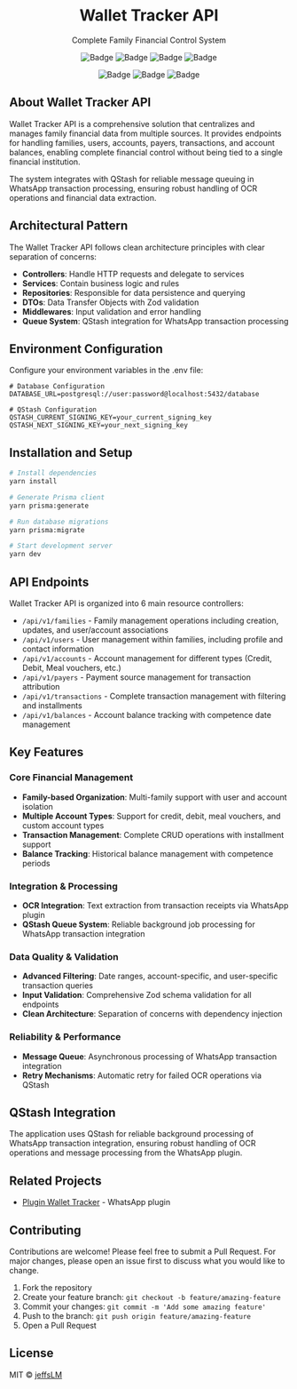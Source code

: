 <h1 align="center">Wallet Tracker API</h1>
<p align="center">Complete Family Financial Control System</p>

<div align="center">

![Badge](https://img.shields.io/badge/Node.js-43853D?style=for-the-badge&logo=node.js&logoColor=white)
![Badge](https://img.shields.io/badge/TypeScript-007ACC?style=for-the-badge&logo=typescript&logoColor=white)
![Badge](https://img.shields.io/badge/Express.js-404D59?style=for-the-badge&logo=express&logoColor=white)
![Badge](https://img.shields.io/badge/Prisma-3982CE?style=for-the-badge&logo=Prisma&logoColor=white)

</div>

<div align="center">

![Badge](https://img.shields.io/badge/PostgreSQL-316192?style=for-the-badge&logo=postgresql&logoColor=white)
![Badge](https://img.shields.io/badge/Zod-3E67B1?style=for-the-badge&logo=zod&logoColor=white)
![Badge](https://img.shields.io/badge/QStash-FF6B6B?style=for-the-badge&logo=upstash&logoColor=white)

</div>

## About Wallet Tracker API

Wallet Tracker API is a comprehensive solution that centralizes and manages family financial data from multiple sources. It provides endpoints for handling families, users, accounts, payers, transactions, and account balances, enabling complete financial control without being tied to a single financial institution.

The system integrates with QStash for reliable message queuing in WhatsApp transaction processing, ensuring robust handling of OCR operations and financial data extraction.

## Architectural Pattern

The Wallet Tracker API follows clean architecture principles with clear separation of concerns:

- **Controllers**: Handle HTTP requests and delegate to services
- **Services**: Contain business logic and rules
- **Repositories**: Responsible for data persistence and querying
- **DTOs**: Data Transfer Objects with Zod validation
- **Middlewares**: Input validation and error handling
- **Queue System**: QStash integration for WhatsApp transaction processing

## Environment Configuration

Configure your environment variables in the .env file:

```env
# Database Configuration
DATABASE_URL=postgresql://user:password@localhost:5432/database

# QStash Configuration
QSTASH_CURRENT_SIGNING_KEY=your_current_signing_key
QSTASH_NEXT_SIGNING_KEY=your_next_signing_key
```

## Installation and Setup

```bash
# Install dependencies
yarn install

# Generate Prisma client
yarn prisma:generate

# Run database migrations
yarn prisma:migrate

# Start development server
yarn dev
```

## API Endpoints

Wallet Tracker API is organized into 6 main resource controllers:

- `/api/v1/families` - Family management operations including creation, updates, and user/account associations
- `/api/v1/users` - User management within families, including profile and contact information
- `/api/v1/accounts` - Account management for different types (Credit, Debit, Meal vouchers, etc.)
- `/api/v1/payers` - Payment source management for transaction attribution
- `/api/v1/transactions` - Complete transaction management with filtering and installments
- `/api/v1/balances` - Account balance tracking with competence date management

## Key Features

### Core Financial Management
- **Family-based Organization**: Multi-family support with user and account isolation
- **Multiple Account Types**: Support for credit, debit, meal vouchers, and custom account types
- **Transaction Management**: Complete CRUD operations with installment support
- **Balance Tracking**: Historical balance management with competence periods

### Integration & Processing
- **OCR Integration**: Text extraction from transaction receipts via WhatsApp plugin
- **QStash Queue System**: Reliable background job processing for WhatsApp transaction integration

### Data Quality & Validation
- **Advanced Filtering**: Date ranges, account-specific, and user-specific transaction queries
- **Input Validation**: Comprehensive Zod schema validation for all endpoints
- **Clean Architecture**: Separation of concerns with dependency injection

### Reliability & Performance
- **Message Queue**: Asynchronous processing of WhatsApp transaction integration
- **Retry Mechanisms**: Automatic retry for failed OCR operations via QStash

## QStash Integration

The application uses QStash for reliable background processing of WhatsApp transaction integration, ensuring robust handling of OCR operations and message processing from the WhatsApp plugin.

## Related Projects

- [Plugin Wallet Tracker](https://github.com/jeffsLM/wallet-tracker-plugin) - WhatsApp plugin

## Contributing

Contributions are welcome! Please feel free to submit a Pull Request. For major changes, please open an issue first to discuss what you would like to change.

1. Fork the repository
2. Create your feature branch: `git checkout -b feature/amazing-feature`
3. Commit your changes: `git commit -m 'Add some amazing feature'`
4. Push to the branch: `git push origin feature/amazing-feature`
5. Open a Pull Request

## License

MIT © [jeffsLM](https://github.com/jeffsLM)

